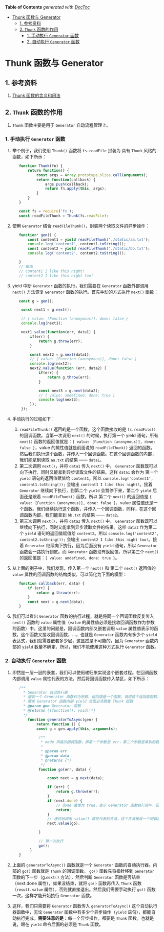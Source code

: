 <!-- START doctoc generated TOC please keep comment here to allow auto update -->
<!-- DON'T EDIT THIS SECTION, INSTEAD RE-RUN doctoc TO UPDATE -->
**Table of Contents**  *generated with [DocToc](https://github.com/thlorenz/doctoc)*

- [Thunk 函数与 Generator](#thunk-%E5%87%BD%E6%95%B0%E4%B8%8E-generator)
  - [1. 参考资料](#1-%E5%8F%82%E8%80%83%E8%B5%84%E6%96%99)
  - [2. `Thunk` 函数的作用](#2-thunk-%E5%87%BD%E6%95%B0%E7%9A%84%E4%BD%9C%E7%94%A8)
    - [1. 手动执行 `Generator` 函数](#1-%E6%89%8B%E5%8A%A8%E6%89%A7%E8%A1%8C-generator-%E5%87%BD%E6%95%B0)
    - [2. 自动执行 `Generator` 函数](#2-%E8%87%AA%E5%8A%A8%E6%89%A7%E8%A1%8C-generator-%E5%87%BD%E6%95%B0)

<!-- END doctoc generated TOC please keep comment here to allow auto update -->

# Thunk 函数与 Generator

## 1. 参考资料

1. [Thunk 函数的含义和用法](http://www.ruanyifeng.com/blog/2015/05/thunk.html)

## 2. `Thunk` 函数的作用

1. `Thunk` 函数主要是用于 `Generator` 自动流程管理上。

### 1. 手动执行 `Generator` 函数

1. 举个例子，我们使用 `Thunk()` 函数将 `fs.readFile` 封装为 具有 `Thunk` 风格的函数，如下所示：
   ```js
      function Thunk(fn) {
          return function() {
              const args = Array.prototype.slice.call(arguments);
              return function(callback) {
                  args.push(callback);
                  return fn.apply(this, args);
              }
          }
      }
   
      const fs = require('fs');
      const readFileThunk = Thunk(fs.readFile);
   ```

2. 使用 `Generator` 结合 `readFileThunk()`，封装两个读取文件的异步操作：
   ```js
      function* gen() {
          const content1 = yield readFileThunk('./static/aa.txt');
          console.log('content1', content1.toString());
          const content2 = yield readFileThunk('./static/bb.txt');
          console.log('content2', content2.toString());

      }
      // 输出
      // content1 I like this night!
      // content2 I like this night too!
   ```
3. yield 中断 `Generator` 函数的执行，我们需要在 `Generator` 函数外部调用 `next()` 方法恢复 `Generator` 函数的执行。首先手动的方式执行 `next()` 函数：
   ```js
      const g = gen();

       const next1 = g.next();

       // { value: [Function (anonymous)], done: false }
       console.log(next1);

       next1.value(function(err, data1) {
           if(err) {
               return g.throw(err);
           }

           const next2 = g.next(data1);
           // { value: [Function (anonymous)], done: false }
           console.log(next2);
           next2.value(function (err, data2) {
               if(err) {
                   return g.throw(err);
               }

               const next3 = g.next(data2);
               // { value: undefined, done: true }
               console.log(next3);
           });
       });
   ```
4. 手动执行的过程如下：
    1. `readFileThunk()` 返回的是一个函数，这个函数接收的是 `fs.readFile()` 的回调函数。当第一次调用 `next()` 的时候，执行第一个 yield 语句，所有 `next()` 函数的返回值就是：`{ value: [Function (anonymous)], done: false }`，value 的属性值就是前面说的 `readFileThunk()` 返回的函数。然后我们执行这个函数，并传入一个回调函数。在这个回调函数的内部，我们能拿到读取 `aa.txt` 的结果 —— `data1`。
    2. 第二次调用 `next()`，并将 `data1` 传入 `next()` 中， `Generator` 函数既可以向下执行，同时又能拿到异步读取文件的结果。这样 `data1` 会作为 第一个 `yield` 语句的返回值赋值给 `content1`。所以 `console.log('content1', content1.toString());` 会输出 `content1 I like this night!`。接着 `Generator` 继续向下执行，到第二个 `yield` 会暂停下来，第二个 `yield` 后面还是跟着 `readFileThunk()` 函数，所以 第二个 `next()` 的返回值是 `{ value: [Function (anonymous)], done: false }`，value 属性值还是一个函数。我们继续执行这个函数，并传入一个回调函数，同样，在这个回调函数内部，我们能拿到 `bb.txt` 的结果 —— `data2`。
    3. 第三次调用 `next()`，并将 `data2` 传入 `next()` 中， `Generator` 函数既可以继续向下执行，同时又能拿到异步读取文件的结果。这样 `data2` 作为第二个 `yield` 语句的返回值赋值给 `content2`。所以 `console.log('content2', content2.toString());` 会输出 `content2 I like this night too!`。接着 `Generator` 继续向下执行，因为后面没有 `yield` 语句，所以 `Generator` 函数会一路执行到底。而 `Generator` 函数没有返回值，所以第三个 `next()` 的返回值是：`{ value: undefined, done: true }`。

5. 从上面的例子中，我们发现，传入第一个 `next()` 和 第二个 `next()` 返回值的 `value` 属性的回调函数的结构类似，可以简化为下面的模型：
   ```js
      function callback(err, data) {
          if (err) {
              return g.throw(err);
          }
          const next = g.next(data);
      }
   ```
6. 我们可以看出 `Generator` 函数的执行过程，就是将同一个回调函数反复传入 `next()` 函数的 `value` 属性值（`value` 的属性值必须是接收回调函数作为参数的函数）中。这里的问题是，回调函数内部又嵌套调用 `value` 属性值表示的函数，这个函数又接收回调函数，...，也就是 `Generator` 函数内有多少个 `yield` 表达式，我们就需要嵌套多少层，这显然是不可能的，因为 `Generator` 函数内部的 `yield` 数量不确定，所以，我们不能使用这种方式执行 `Generator` 函数。

### 2. 自动执行 `Generator` 函数

1. 即然是一层一层的嵌套，我们可以使用递归来实现这个嵌套过程。在回调函数内部调用 `value` 属性代表的方法，然后将回调函数传入禁区，如下所示：
   ```js
      /**
        * Generator 自动执行器
        * 接收一个 Generator 函数作为参数，返回值是一个函数，调用这个返回值函数，就能自动执行 Generator 函数
        * 要求 Generator 函数内部 yield 后面必须跟着 Thunk 函数
        * @param gen Generator 函数
        * @returns {(function(): void)|*}
        */
          function generatorToAsync(gen) {
              return function () {
              const g = gen.apply(this, arguments);

               /**
                * node 风格的回调函数，即第一个参数是 err，第二个参数是拿到的数据，内部有一个递归的过程，因此能实现 Generator 函数的自动执行
                * 
                * @param err
                * @param data
                * @returns {*}
                */
               function go(err, data) {

                   const next = g.next(data);

                   if (err) {
                       return g.throw(err);
                   }
                   if (next.done) {
                       // done 属性为 true，表示 Generator 函数执行完毕，因此终止回调函数执行
                       return;
                   }
                   // 递归地调用 value() 属性代表的方法，这个方法接收一个回调函数作为参数，而这个参数就是 go() 本身
                   next.value(go);

               }

               // 第一次执行
               go();
           }
      }
   ```
2. 上面的 `generatorToAsync()` 函数就是一个 `Generator` 函数的自动执行器。内部的 `go()` 函数就是 `Thunk` 的回调函数。 `go()` 函数先将指针移到 `Generator` 函数的下一步（g.`next()` 方法），然后判断 `Generator` 函数是否结束（next.done 属性），如果没结束，就将 `go()` 函数再传入 `Thunk` 函数（`result.value` 属性），否则就直接退出。然后我们需要手动执行 `go()` 函数一次，这样才能开始执行 `Generator` 函数。

3. 这样，我们只需要将 `Generator` 函数传入 `generatorToAsync()` 这个自动执行器函数中，无论 `Generator` 函数中有多少个异步操作（`yield` 语句），都能自动执行完成。**需要注意的是**：每一个异步操作，都要是 `Thunk` 函数，也就是说，跟在 `yield` 命令后面的必须是 `Thunk` 函数。
